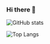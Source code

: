 ### Hi there 👋

![GitHub stats](https://github-readme-stats-clone-eight-black.vercel.app/api?username=tora223&theme=vue-dark&show_icons=true&count_private=True)

![Top Langs](https://github-readme-stats-clone-eight-black.vercel.app/api/top-langs/?username=tora223&theme=vue-dark&count_private=True&exclude_repo=github-readme-stats-clone&hide=jupyter%20notebook&langs_count=7)

<!--
**tora223/tora223** is a ✨ _special_ ✨ repository because its `README.md` (this file) appears on your GitHub profile.

Here are some ideas to get you started:

- 🔭 I’m currently working on ...
- 🌱 I’m currently learning ...
- 👯 I’m looking to collaborate on ...
- 🤔 I’m looking for help with ...
- 💬 Ask me about ...
- 📫 How to reach me: ...
- 😄 Pronouns: ...
- ⚡ Fun fact: ...
-->
